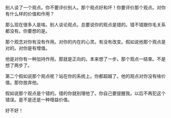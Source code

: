 别人谈了一个观点。你不要评价别人。那个观点好和坏！你要评价那个观点。对你有什么样的价值和作用？

那么现在很多人是啥。别人谈论观点。总要说你的观点是错的。错不错跟你毛关系都没有。你要想的是。

那个观念对你有没有作用。对你的内在的心灵。有没有改变。假如说他那个观点是对的。对你是有增值。

他是对你有一种加持作用。那就是正向的。本来想了一步。那个观点一结束。不是想了两步了。

第二个假如说那个观点呢？站在你的系统上。你都超越了。他的观点对你没有啥价值。那你放弃他。

假如说那个观点是个错的。错的你就别理他了。你自己要提醒我。以后不再犯这个错误。是不是还是一种增益价值。

好不好！